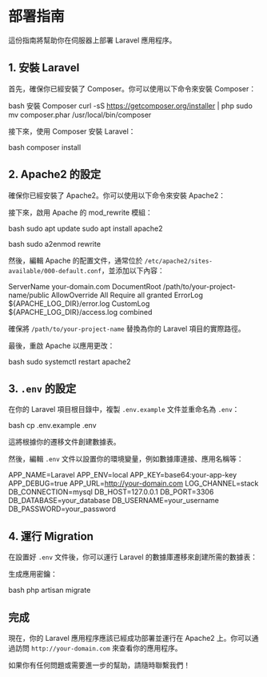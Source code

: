# 部署指南

這份指南將幫助你在伺服器上部署 Laravel 應用程序。

## 1. 安裝 Laravel

首先，確保你已經安裝了 Composer。你可以使用以下命令來安裝 Composer：

bash
安裝 Composer
curl -sS https://getcomposer.org/installer | php
sudo mv composer.phar /usr/local/bin/composer

接下來，使用 Composer 安裝 Laravel：

bash
composer install

## 2. Apache2 的設定

確保你已經安裝了 Apache2。你可以使用以下命令來安裝 Apache2：


接下來，啟用 Apache 的 mod_rewrite 模組：

bash
sudo apt update
sudo apt install apache2

bash
sudo a2enmod rewrite

然後，編輯 Apache 的配置文件，通常位於 `/etc/apache2/sites-available/000-default.conf`，並添加以下內容：

<VirtualHost :80>
ServerName your-domain.com
DocumentRoot /path/to/your-project-name/public
<Directory /path/to/your-project-name/public>
AllowOverride All
Require all granted
</Directory>
ErrorLog ${APACHE_LOG_DIR}/error.log
CustomLog ${APACHE_LOG_DIR}/access.log combined
</VirtualHost>

確保將 `/path/to/your-project-name` 替換為你的 Laravel 項目的實際路徑。

最後，重啟 Apache 以應用更改：

bash
sudo systemctl restart apache2

## 3. `.env` 的設定

在你的 Laravel 項目根目錄中，複製 `.env.example` 文件並重命名為 `.env`：


bash
cp .env.example .env

這將根據你的遷移文件創建數據表。

然後，編輯 `.env` 文件以設置你的環境變量，例如數據庫連接、應用名稱等：


APP_NAME=Laravel
APP_ENV=local
APP_KEY=base64:your-app-key
APP_DEBUG=true
APP_URL=http://your-domain.com
LOG_CHANNEL=stack
DB_CONNECTION=mysql
DB_HOST=127.0.0.1
DB_PORT=3306
DB_DATABASE=your_database
DB_USERNAME=your_username
DB_PASSWORD=your_password

## 4. 運行 Migration

在設置好 `.env` 文件後，你可以運行 Laravel 的數據庫遷移來創建所需的數據表：

生成應用密鑰：

bash
php artisan migrate
## 完成

現在，你的 Laravel 應用程序應該已經成功部署並運行在 Apache2 上。你可以通過訪問 `http://your-domain.com` 來查看你的應用程序。

如果你有任何問題或需要進一步的幫助，請隨時聯繫我們！